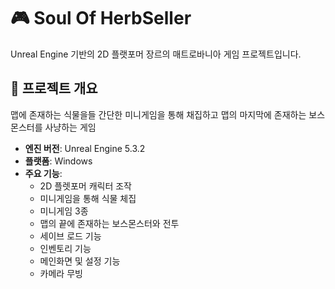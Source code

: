 # 🎮 Soul Of HerbSeller

Unreal Engine 기반의 2D 플랫포머 장르의 매트로바니아 게임 프로젝트입니다.

## 📁 프로젝트 개요

맵에 존재하는 식물을들 간단한 미니게임을 통해 채집하고 맵의 마지막에 존재하는 보스몬스터를 사냥하는 게임

- **엔진 버전**: Unreal Engine 5.3.2
- **플랫폼**: Windows
- **주요 기능**:
  - 2D 플렛포머 캐릭터 조작
  - 미니게임을 통해 식물 체집
  - 미니게임 3종
  - 맵의 끝에 존재하는 보스몬스터와 전투
  - 세이브 로드 기능
  - 인벤토리 기능
  - 메인화면 및 설정 기능
  - 카메라 무빙